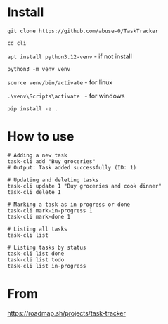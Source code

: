 # Install
`git clone https://github.com/abuse-0/TaskTracker`

`cd cli`

`apt install python3.12-venv` - if not install

`python3 -m venv venv`

`source venv/bin/activate` - for linux

`.\venv\Scripts\activate ` - for windows

`pip install -e .`

# How to use

```python3
# Adding a new task
task-cli add "Buy groceries"
# Output: Task added successfully (ID: 1)

# Updating and deleting tasks
task-cli update 1 "Buy groceries and cook dinner"
task-cli delete 1

# Marking a task as in progress or done
task-cli mark-in-progress 1
task-cli mark-done 1

# Listing all tasks
task-cli list

# Listing tasks by status
task-cli list done
task-cli list todo
task-cli list in-progress
```

# From

https://roadmap.sh/projects/task-tracker